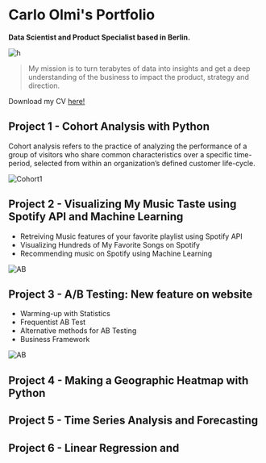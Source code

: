 # Carlo Olmi's Portfolio 

**Data Scientist and Product Specialist based in Berlin.**

![h](https://github.com/carlomariaolmi/portfolio/blob/master/images/Me.png ) 

> My mission is to turn terabytes of data into insights and get a deep understanding of the business to impact the product, strategy and direction.

Download my CV [here!](https://www.google.com)

## Project 1 - Cohort Analysis with Python

Cohort analysis refers to the practice of analyzing the performance of a group of visitors who share common characteristics over a specific time-period, selected from within an organization’s defined customer life-cycle.



![Cohort1](https://cdn-images-1.medium.com/max/1600/1*ikx5gxCWz2jpuDkim32M-A.png)

 



## Project 2 - Visualizing My Music Taste using Spotify API and Machine Learning

- Retreiving Music features of your favorite playlist using Spotify API
- Visualizing Hundreds of My Favorite Songs on Spotify
- Recommending music on Spotify using Machine Learning

![AB](https://github.com/carlomariaolmi/portfolio/blob/master/images/sp.png)

## Project 3 - **A/B Testing: New feature on website**

- Warming-up with Statistics
- Frequentist AB Test
- Alternative methods for AB Testing
- Business Framework

![AB](https://github.com/carlomariaolmi/portfolio/blob/master/images/ab%20test.png)



## Project 4 - Making a Geographic Heatmap with Python



 



## Project 5 - Time Series Analysis and Forecasting





## Project 6 - Linear Regression and 

